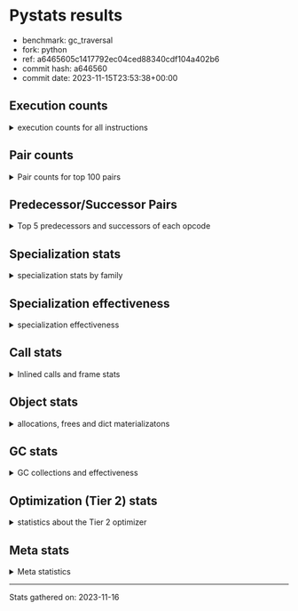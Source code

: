 
# Pystats results

- benchmark: gc_traversal
- fork: python
- ref: a6465605c1417792ec04ced88340cdf104a402b6
- commit hash: a646560
- commit date: 2023-11-15T23:53:38+00:00

## Execution counts

<details>
<summary> execution counts for all instructions </summary>

|Name | Count | Self | Cumulative | Miss ratio | 
|---|---:|---:|---:|---:|
| ENTER_EXECUTOR | 161,740 | 34.1% | 34.1% |  |
| LOAD_FAST | 92,140 | 19.4% | 53.5% |  |
| STORE_FAST | 89,660 | 18.9% | 72.4% |  |
| FOR_ITER_RANGE | 81,440 | 17.2% | 89.5% |  |
| PUSH_NULL | 6,160 | 1.3% | 90.8% |  |
| LOAD_GLOBAL_MODULE | 5,960 | 1.3% | 92.1% |  |
| LOAD_ATTR_MODULE | 5,900 | 1.2% | 93.3% |  |
| CALL | 5,700 | 1.2% | 94.5% |  |
| LOAD_CONST | 3,040 | 0.6% | 95.2% |  |
| CALL_BUILTIN_FAST_WITH_KEYWORDS | 2,920 | 0.6% | 95.8% |  |
| POP_JUMP_IF_FALSE | 2,560 | 0.5% | 96.3% |  |
| POP_JUMP_IF_NOT_NONE | 2,560 | 0.5% | 96.9% |  |
| BINARY_OP_ADD_FLOAT | 2,540 | 0.5% | 97.4% | 2.4% |
| BINARY_OP_SUBTRACT_FLOAT | 2,540 | 0.5% | 97.9% |  |
| COMPARE_OP_INT | 2,540 | 0.5% | 98.5% |  |
| JUMP_BACKWARD | 1,020 | 0.2% | 98.7% |  |
| GET_ITER | 560 | 0.1% | 98.8% |  |
| BUILD_LIST | 560 | 0.1% | 98.9% |  |
| BINARY_OP | 540 | 0.1% | 99.0% |  |
| LOAD_FAST_LOAD_FAST | 540 | 0.1% | 99.2% |  |
| STORE_SUBSCR_LIST_INT | 520 | 0.1% | 99.3% |  |
| CALL_BUILTIN_CLASS | 500 | 0.1% | 99.4% |  |
| LOAD_GLOBAL_BUILTIN | 500 | 0.1% | 99.5% |  |
| POP_TOP | 480 | 0.1% | 99.6% |  |
| LOAD_GLOBAL | 360 | 0.1% | 99.7% |  |
| RETURN_VALUE | 240 | 0.1% | 99.7% |  |
| LOAD_DEREF | 240 | 0.1% | 99.8% |  |
| LOAD_ATTR | 200 | 0.0% | 99.8% |  |
| RESUME_CHECK | 180 | 0.0% | 99.8% |  |
| CALL_FUNCTION_EX | 160 | 0.0% | 99.9% |  |
| FOR_ITER | 120 | 0.0% | 99.9% |  |
| NOP | 80 | 0.0% | 99.9% |  |
| CALL_INTRINSIC_1 | 80 | 0.0% | 99.9% |  |
| COPY_FREE_VARS | 80 | 0.0% | 99.9% |  |
| LIST_EXTEND | 80 | 0.0% | 100.0% |  |
| RESUME | 60 | 0.0% | 100.0% |  |
| CALL_PY_EXACT_ARGS | 60 | 0.0% | 100.0% |  |
| STORE_SUBSCR | 40 | 0.0% | 100.0% |  |
| COMPARE_OP | 40 | 0.0% | 100.0% |  |


</details>

## Pair counts

<details>
<summary> Pair counts for top 100 pairs </summary>

|Pair | Count | Self | Cumulative | 
|---|---:|---:|---:|
| FOR_ITER_RANGE LOAD_FAST | 80,140 | 16.9% | 16.9% |
| LOAD_FAST STORE_FAST | 80,000 | 16.9% | 33.7% |
| ENTER_EXECUTOR FOR_ITER_RANGE | 79,980 | 16.9% | 50.6% |
| STORE_FAST ENTER_EXECUTOR | 79,660 | 16.8% | 67.4% |
| ENTER_EXECUTOR ENTER_EXECUTOR | 79,600 | 16.8% | 84.1% |
| LOAD_ATTR_MODULE PUSH_NULL | 5,900 | 1.2% | 85.4% |
| LOAD_GLOBAL_MODULE LOAD_ATTR_MODULE | 5,800 | 1.2% | 86.6% |
| STORE_FAST LOAD_FAST | 5,120 | 1.1% | 87.7% |
| PUSH_NULL CALL | 3,120 | 0.7% | 88.3% |
| STORE_FAST LOAD_GLOBAL_MODULE | 2,920 | 0.6% | 89.0% |
| PUSH_NULL CALL_BUILTIN_FAST_WITH_KEYWORDS | 2,880 | 0.6% | 89.6% |
| CALL STORE_FAST | 2,580 | 0.5% | 90.1% |
| CALL LOAD_FAST | 2,560 | 0.5% | 90.6% |
| LOAD_FAST LOAD_CONST | 2,560 | 0.5% | 91.2% |
| LOAD_FAST POP_JUMP_IF_NOT_NONE | 2,560 | 0.5% | 91.7% |
| POP_JUMP_IF_NOT_NONE LOAD_FAST | 2,560 | 0.5% | 92.3% |
| BINARY_OP_ADD_FLOAT STORE_FAST | 2,540 | 0.5% | 92.8% |
| CALL_BUILTIN_FAST_WITH_KEYWORDS STORE_FAST | 2,540 | 0.5% | 93.3% |
| COMPARE_OP_INT POP_JUMP_IF_FALSE | 2,540 | 0.5% | 93.9% |
| LOAD_CONST COMPARE_OP_INT | 2,520 | 0.5% | 94.4% |
| LOAD_FAST BINARY_OP_SUBTRACT_FLOAT | 2,520 | 0.5% | 94.9% |
| LOAD_FAST LOAD_GLOBAL_MODULE | 2,520 | 0.5% | 95.5% |
| BINARY_OP_SUBTRACT_FLOAT BINARY_OP_ADD_FLOAT | 2,520 | 0.5% | 96.0% |
| POP_JUMP_IF_FALSE ENTER_EXECUTOR | 2,220 | 0.5% | 96.5% |
| ENTER_EXECUTOR CALL | 2,160 | 0.5% | 96.9% |
| FOR_ITER_RANGE STORE_FAST | 1,300 | 0.3% | 97.2% |
| JUMP_BACKWARD FOR_ITER_RANGE | 920 | 0.2% | 97.4% |
| LOAD_FAST_LOAD_FAST LOAD_FAST | 540 | 0.1% | 97.5% |
| STORE_FAST LOAD_FAST_LOAD_FAST | 540 | 0.1% | 97.6% |
| LOAD_FAST STORE_SUBSCR_LIST_INT | 500 | 0.1% | 97.7% |
| CALL_BUILTIN_CLASS GET_ITER | 500 | 0.1% | 97.8% |
| LOAD_GLOBAL_BUILTIN LOAD_FAST | 500 | 0.1% | 97.9% |
| GET_ITER FOR_ITER_RANGE | 480 | 0.1% | 98.0% |
| LOAD_FAST BINARY_OP | 440 | 0.1% | 98.1% |
| LOAD_FAST CALL_BUILTIN_CLASS | 440 | 0.1% | 98.2% |
| STORE_FAST LOAD_GLOBAL_BUILTIN | 440 | 0.1% | 98.3% |
| BINARY_OP STORE_FAST | 420 | 0.1% | 98.4% |
| BUILD_LIST LOAD_FAST | 400 | 0.1% | 98.5% |
| LOAD_CONST BUILD_LIST | 400 | 0.1% | 98.6% |
| STORE_FAST LOAD_CONST | 400 | 0.1% | 98.7% |
| CALL_BUILTIN_FAST_WITH_KEYWORDS POP_TOP | 380 | 0.1% | 98.7% |
| POP_TOP LOAD_GLOBAL_MODULE | 360 | 0.1% | 98.8% |
| POP_JUMP_IF_FALSE JUMP_BACKWARD | 340 | 0.1% | 98.9% |
| STORE_FAST JUMP_BACKWARD | 340 | 0.1% | 99.0% |
| STORE_SUBSCR_LIST_INT JUMP_BACKWARD | 320 | 0.1% | 99.0% |
| CALL CALL | 260 | 0.1% | 99.1% |
| STORE_FAST LOAD_GLOBAL | 240 | 0.1% | 99.1% |
| STORE_SUBSCR_LIST_INT ENTER_EXECUTOR | 200 | 0.0% | 99.2% |
| PUSH_NULL LOAD_FAST | 160 | 0.0% | 99.2% |
| LOAD_DEREF PUSH_NULL | 160 | 0.0% | 99.2% |
| LOAD_FAST RETURN_VALUE | 160 | 0.0% | 99.3% |
| LOAD_FAST CALL | 160 | 0.0% | 99.3% |
| LOAD_GLOBAL LOAD_GLOBAL_MODULE | 120 | 0.0% | 99.3% |
| CALL POP_TOP | 100 | 0.0% | 99.3% |
| LOAD_ATTR PUSH_NULL | 100 | 0.0% | 99.4% |
| LOAD_ATTR LOAD_ATTR_MODULE | 100 | 0.0% | 99.4% |
| LOAD_GLOBAL LOAD_ATTR | 100 | 0.0% | 99.4% |
| LOAD_GLOBAL_MODULE LOAD_ATTR | 100 | 0.0% | 99.4% |
| GET_ITER FOR_ITER | 80 | 0.0% | 99.4% |
| NOP LOAD_DEREF | 80 | 0.0% | 99.5% |
| POP_TOP NOP | 80 | 0.0% | 99.5% |
| RETURN_VALUE RETURN_VALUE | 80 | 0.0% | 99.5% |
| RETURN_VALUE STORE_FAST | 80 | 0.0% | 99.5% |
| BINARY_OP BINARY_OP | 80 | 0.0% | 99.5% |
| BUILD_LIST LOAD_DEREF | 80 | 0.0% | 99.5% |
| BUILD_LIST STORE_FAST | 80 | 0.0% | 99.6% |
| CALL_FUNCTION_EX COPY_FREE_VARS | 80 | 0.0% | 99.6% |
| CALL_INTRINSIC_1 CALL_FUNCTION_EX | 80 | 0.0% | 99.6% |
| LIST_EXTEND CALL_INTRINSIC_1 | 80 | 0.0% | 99.6% |
| LOAD_CONST STORE_FAST | 80 | 0.0% | 99.6% |
| LOAD_DEREF LIST_EXTEND | 80 | 0.0% | 99.7% |
| LOAD_FAST BUILD_LIST | 80 | 0.0% | 99.7% |
| LOAD_FAST CALL_FUNCTION_EX | 80 | 0.0% | 99.7% |
| LOAD_GLOBAL LOAD_FAST | 80 | 0.0% | 99.7% |
| CALL GET_ITER | 60 | 0.0% | 99.7% |
| CALL CALL_BUILTIN_CLASS | 60 | 0.0% | 99.7% |
| CALL_FUNCTION_EX RESUME_CHECK | 60 | 0.0% | 99.7% |
| COPY_FREE_VARS RESUME_CHECK | 60 | 0.0% | 99.8% |
| FOR_ITER FOR_ITER_RANGE | 60 | 0.0% | 99.8% |
| JUMP_BACKWARD ENTER_EXECUTOR | 60 | 0.0% | 99.8% |
| LOAD_GLOBAL LOAD_GLOBAL_BUILTIN | 60 | 0.0% | 99.8% |
| CALL_PY_EXACT_ARGS RESUME_CHECK | 60 | 0.0% | 99.8% |
| LOAD_GLOBAL_MODULE LOAD_FAST | 60 | 0.0% | 99.8% |
| RESUME_CHECK BUILD_LIST | 60 | 0.0% | 99.8% |
| RESUME_CHECK LOAD_CONST | 60 | 0.0% | 99.8% |
| RESUME_CHECK LOAD_DEREF | 60 | 0.0% | 99.9% |
| POP_TOP LOAD_GLOBAL | 40 | 0.0% | 99.9% |
| RETURN_VALUE LOAD_GLOBAL | 40 | 0.0% | 99.9% |
| RETURN_VALUE LOAD_GLOBAL_MODULE | 40 | 0.0% | 99.9% |
| CALL CALL_BUILTIN_FAST_WITH_KEYWORDS | 40 | 0.0% | 99.9% |
| FOR_ITER STORE_FAST | 40 | 0.0% | 99.9% |
| JUMP_BACKWARD FOR_ITER | 40 | 0.0% | 99.9% |
| LOAD_CONST COMPARE_OP | 40 | 0.0% | 99.9% |
| LOAD_FAST STORE_SUBSCR | 40 | 0.0% | 99.9% |
| LOAD_FAST LOAD_GLOBAL | 40 | 0.0% | 99.9% |
| LOAD_FAST CALL_PY_EXACT_ARGS | 40 | 0.0% | 99.9% |
| STORE_SUBSCR JUMP_BACKWARD | 20 | 0.0% | 99.9% |
| STORE_SUBSCR STORE_SUBSCR_LIST_INT | 20 | 0.0% | 99.9% |
| BINARY_OP BINARY_OP_ADD_FLOAT | 20 | 0.0% | 99.9% |
| BINARY_OP BINARY_OP_SUBTRACT_FLOAT | 20 | 0.0% | 100.0% |


</details>

## Predecessor/Successor Pairs

<details>
<summary> Top 5 predecessors and successors of each opcode </summary>

### GET_ITER

<details>
<summary> Successors and predecessors for GET_ITER </summary>

|Predecessors | Count | Percentage | 
|---|---:|---:|
| CALL_BUILTIN_CLASS | 500 | 89.3% |
| CALL | 60 | 10.7% |

|Successors | Count | Percentage | 
|---|---:|---:|
| FOR_ITER_RANGE | 480 | 85.7% |
| FOR_ITER | 80 | 14.3% |


</details>

### NOP

<details>
<summary> Successors and predecessors for NOP </summary>

|Predecessors | Count | Percentage | 
|---|---:|---:|
| POP_TOP | 80 | 100.0% |

|Successors | Count | Percentage | 
|---|---:|---:|
| LOAD_DEREF | 80 | 100.0% |


</details>

### POP_TOP

<details>
<summary> Successors and predecessors for POP_TOP </summary>

|Predecessors | Count | Percentage | 
|---|---:|---:|
| CALL_BUILTIN_FAST_WITH_KEYWORDS | 380 | 79.2% |
| CALL | 100 | 20.8% |

|Successors | Count | Percentage | 
|---|---:|---:|
| LOAD_GLOBAL_MODULE | 360 | 75.0% |
| NOP | 80 | 16.7% |
| LOAD_GLOBAL | 40 | 8.3% |


</details>

### PUSH_NULL

<details>
<summary> Successors and predecessors for PUSH_NULL </summary>

|Predecessors | Count | Percentage | 
|---|---:|---:|
| LOAD_ATTR_MODULE | 5,900 | 95.8% |
| LOAD_DEREF | 160 | 2.6% |
| LOAD_ATTR | 100 | 1.6% |

|Successors | Count | Percentage | 
|---|---:|---:|
| CALL | 3,120 | 50.6% |
| CALL_BUILTIN_FAST_WITH_KEYWORDS | 2,880 | 46.8% |
| LOAD_FAST | 160 | 2.6% |


</details>

### RETURN_VALUE

<details>
<summary> Successors and predecessors for RETURN_VALUE </summary>

|Predecessors | Count | Percentage | 
|---|---:|---:|
| LOAD_FAST | 160 | 66.7% |
| RETURN_VALUE | 80 | 33.3% |

|Successors | Count | Percentage | 
|---|---:|---:|
| RETURN_VALUE | 80 | 33.3% |
| STORE_FAST | 80 | 33.3% |
| LOAD_GLOBAL | 40 | 16.7% |
| LOAD_GLOBAL_MODULE | 40 | 16.7% |


</details>

### STORE_SUBSCR

<details>
<summary> Successors and predecessors for STORE_SUBSCR </summary>

|Predecessors | Count | Percentage | 
|---|---:|---:|
| LOAD_FAST | 40 | 100.0% |

|Successors | Count | Percentage | 
|---|---:|---:|
| JUMP_BACKWARD | 20 | 50.0% |
| STORE_SUBSCR_LIST_INT | 20 | 50.0% |


</details>

### BINARY_OP

<details>
<summary> Successors and predecessors for BINARY_OP </summary>

|Predecessors | Count | Percentage | 
|---|---:|---:|
| LOAD_FAST | 440 | 81.5% |
| BINARY_OP | 80 | 14.8% |
| BINARY_OP_SUBTRACT_FLOAT | 20 | 3.7% |

|Successors | Count | Percentage | 
|---|---:|---:|
| STORE_FAST | 420 | 77.8% |
| BINARY_OP | 80 | 14.8% |
| BINARY_OP_ADD_FLOAT | 20 | 3.7% |
| BINARY_OP_SUBTRACT_FLOAT | 20 | 3.7% |


</details>

### BUILD_LIST

<details>
<summary> Successors and predecessors for BUILD_LIST </summary>

|Predecessors | Count | Percentage | 
|---|---:|---:|
| LOAD_CONST | 400 | 71.4% |
| LOAD_FAST | 80 | 14.3% |
| RESUME_CHECK | 60 | 10.7% |
| RESUME | 20 | 3.6% |

|Successors | Count | Percentage | 
|---|---:|---:|
| LOAD_FAST | 400 | 71.4% |
| LOAD_DEREF | 80 | 14.3% |
| STORE_FAST | 80 | 14.3% |


</details>

### CALL

<details>
<summary> Successors and predecessors for CALL </summary>

|Predecessors | Count | Percentage | 
|---|---:|---:|
| PUSH_NULL | 3,120 | 54.7% |
| ENTER_EXECUTOR | 2,160 | 37.9% |
| CALL | 260 | 4.6% |
| LOAD_FAST | 160 | 2.8% |

|Successors | Count | Percentage | 
|---|---:|---:|
| STORE_FAST | 2,580 | 45.3% |
| LOAD_FAST | 2,560 | 44.9% |
| CALL | 260 | 4.6% |
| POP_TOP | 100 | 1.8% |
| GET_ITER | 60 | 1.1% |


</details>

### CALL_FUNCTION_EX

<details>
<summary> Successors and predecessors for CALL_FUNCTION_EX </summary>

|Predecessors | Count | Percentage | 
|---|---:|---:|
| CALL_INTRINSIC_1 | 80 | 50.0% |
| LOAD_FAST | 80 | 50.0% |

|Successors | Count | Percentage | 
|---|---:|---:|
| COPY_FREE_VARS | 80 | 50.0% |
| RESUME_CHECK | 60 | 37.5% |
| RESUME | 20 | 12.5% |


</details>

### CALL_INTRINSIC_1

<details>
<summary> Successors and predecessors for CALL_INTRINSIC_1 </summary>

|Predecessors | Count | Percentage | 
|---|---:|---:|
| LIST_EXTEND | 80 | 100.0% |

|Successors | Count | Percentage | 
|---|---:|---:|
| CALL_FUNCTION_EX | 80 | 100.0% |


</details>

### COMPARE_OP

<details>
<summary> Successors and predecessors for COMPARE_OP </summary>

|Predecessors | Count | Percentage | 
|---|---:|---:|
| LOAD_CONST | 40 | 100.0% |

|Successors | Count | Percentage | 
|---|---:|---:|
| POP_JUMP_IF_FALSE | 20 | 50.0% |
| COMPARE_OP_INT | 20 | 50.0% |


</details>

### COPY_FREE_VARS

<details>
<summary> Successors and predecessors for COPY_FREE_VARS </summary>

|Predecessors | Count | Percentage | 
|---|---:|---:|
| CALL_FUNCTION_EX | 80 | 100.0% |

|Successors | Count | Percentage | 
|---|---:|---:|
| RESUME_CHECK | 60 | 75.0% |
| RESUME | 20 | 25.0% |


</details>

### ENTER_EXECUTOR

<details>
<summary> Successors and predecessors for ENTER_EXECUTOR </summary>

|Predecessors | Count | Percentage | 
|---|---:|---:|
| STORE_FAST | 79,660 | 49.3% |
| ENTER_EXECUTOR | 79,600 | 49.2% |
| POP_JUMP_IF_FALSE | 2,220 | 1.4% |
| STORE_SUBSCR_LIST_INT | 200 | 0.1% |
| JUMP_BACKWARD | 60 | 0.0% |

|Successors | Count | Percentage | 
|---|---:|---:|
| FOR_ITER_RANGE | 79,980 | 49.4% |
| ENTER_EXECUTOR | 79,600 | 49.2% |
| CALL | 2,160 | 1.3% |


</details>

### FOR_ITER

<details>
<summary> Successors and predecessors for FOR_ITER </summary>

|Predecessors | Count | Percentage | 
|---|---:|---:|
| GET_ITER | 80 | 66.7% |
| JUMP_BACKWARD | 40 | 33.3% |

|Successors | Count | Percentage | 
|---|---:|---:|
| FOR_ITER_RANGE | 60 | 50.0% |
| STORE_FAST | 40 | 33.3% |
| LOAD_FAST | 20 | 16.7% |


</details>

### JUMP_BACKWARD

<details>
<summary> Successors and predecessors for JUMP_BACKWARD </summary>

|Predecessors | Count | Percentage | 
|---|---:|---:|
| POP_JUMP_IF_FALSE | 340 | 33.3% |
| STORE_FAST | 340 | 33.3% |
| STORE_SUBSCR_LIST_INT | 320 | 31.4% |
| STORE_SUBSCR | 20 | 2.0% |

|Successors | Count | Percentage | 
|---|---:|---:|
| FOR_ITER_RANGE | 920 | 90.2% |
| ENTER_EXECUTOR | 60 | 5.9% |
| FOR_ITER | 40 | 3.9% |


</details>

### LIST_EXTEND

<details>
<summary> Successors and predecessors for LIST_EXTEND </summary>

|Predecessors | Count | Percentage | 
|---|---:|---:|
| LOAD_DEREF | 80 | 100.0% |

|Successors | Count | Percentage | 
|---|---:|---:|
| CALL_INTRINSIC_1 | 80 | 100.0% |


</details>

### LOAD_ATTR

<details>
<summary> Successors and predecessors for LOAD_ATTR </summary>

|Predecessors | Count | Percentage | 
|---|---:|---:|
| LOAD_GLOBAL | 100 | 50.0% |
| LOAD_GLOBAL_MODULE | 100 | 50.0% |

|Successors | Count | Percentage | 
|---|---:|---:|
| PUSH_NULL | 100 | 50.0% |
| LOAD_ATTR_MODULE | 100 | 50.0% |


</details>

### LOAD_CONST

<details>
<summary> Successors and predecessors for LOAD_CONST </summary>

|Predecessors | Count | Percentage | 
|---|---:|---:|
| LOAD_FAST | 2,560 | 84.2% |
| STORE_FAST | 400 | 13.2% |
| RESUME_CHECK | 60 | 2.0% |
| RESUME | 20 | 0.7% |

|Successors | Count | Percentage | 
|---|---:|---:|
| COMPARE_OP_INT | 2,520 | 82.9% |
| BUILD_LIST | 400 | 13.2% |
| STORE_FAST | 80 | 2.6% |
| COMPARE_OP | 40 | 1.3% |


</details>

### LOAD_DEREF

<details>
<summary> Successors and predecessors for LOAD_DEREF </summary>

|Predecessors | Count | Percentage | 
|---|---:|---:|
| NOP | 80 | 33.3% |
| BUILD_LIST | 80 | 33.3% |
| RESUME_CHECK | 60 | 25.0% |
| RESUME | 20 | 8.3% |

|Successors | Count | Percentage | 
|---|---:|---:|
| PUSH_NULL | 160 | 66.7% |
| LIST_EXTEND | 80 | 33.3% |


</details>

### LOAD_FAST

<details>
<summary> Successors and predecessors for LOAD_FAST </summary>

|Predecessors | Count | Percentage | 
|---|---:|---:|
| FOR_ITER_RANGE | 80,140 | 87.0% |
| STORE_FAST | 5,120 | 5.6% |
| CALL | 2,560 | 2.8% |
| POP_JUMP_IF_NOT_NONE | 2,560 | 2.8% |
| LOAD_FAST_LOAD_FAST | 540 | 0.6% |

|Successors | Count | Percentage | 
|---|---:|---:|
| STORE_FAST | 80,000 | 86.8% |
| LOAD_CONST | 2,560 | 2.8% |
| POP_JUMP_IF_NOT_NONE | 2,560 | 2.8% |
| BINARY_OP_SUBTRACT_FLOAT | 2,520 | 2.7% |
| LOAD_GLOBAL_MODULE | 2,520 | 2.7% |


</details>

### LOAD_FAST_LOAD_FAST

<details>
<summary> Successors and predecessors for LOAD_FAST_LOAD_FAST </summary>

|Predecessors | Count | Percentage | 
|---|---:|---:|
| STORE_FAST | 540 | 100.0% |

|Successors | Count | Percentage | 
|---|---:|---:|
| LOAD_FAST | 540 | 100.0% |


</details>

### LOAD_GLOBAL

<details>
<summary> Successors and predecessors for LOAD_GLOBAL </summary>

|Predecessors | Count | Percentage | 
|---|---:|---:|
| STORE_FAST | 240 | 66.7% |
| POP_TOP | 40 | 11.1% |
| RETURN_VALUE | 40 | 11.1% |
| LOAD_FAST | 40 | 11.1% |

|Successors | Count | Percentage | 
|---|---:|---:|
| LOAD_GLOBAL_MODULE | 120 | 33.3% |
| LOAD_ATTR | 100 | 27.8% |
| LOAD_FAST | 80 | 22.2% |
| LOAD_GLOBAL_BUILTIN | 60 | 16.7% |


</details>

### POP_JUMP_IF_FALSE

<details>
<summary> Successors and predecessors for POP_JUMP_IF_FALSE </summary>

|Predecessors | Count | Percentage | 
|---|---:|---:|
| COMPARE_OP_INT | 2,540 | 99.2% |
| COMPARE_OP | 20 | 0.8% |

|Successors | Count | Percentage | 
|---|---:|---:|
| ENTER_EXECUTOR | 2,220 | 86.7% |
| JUMP_BACKWARD | 340 | 13.3% |


</details>

### POP_JUMP_IF_NOT_NONE

<details>
<summary> Successors and predecessors for POP_JUMP_IF_NOT_NONE </summary>

|Predecessors | Count | Percentage | 
|---|---:|---:|
| LOAD_FAST | 2,560 | 100.0% |

|Successors | Count | Percentage | 
|---|---:|---:|
| LOAD_FAST | 2,560 | 100.0% |


</details>

### STORE_FAST

<details>
<summary> Successors and predecessors for STORE_FAST </summary>

|Predecessors | Count | Percentage | 
|---|---:|---:|
| LOAD_FAST | 80,000 | 89.2% |
| CALL | 2,580 | 2.9% |
| BINARY_OP_ADD_FLOAT | 2,540 | 2.8% |
| CALL_BUILTIN_FAST_WITH_KEYWORDS | 2,540 | 2.8% |
| FOR_ITER_RANGE | 1,300 | 1.4% |

|Successors | Count | Percentage | 
|---|---:|---:|
| ENTER_EXECUTOR | 79,660 | 88.8% |
| LOAD_FAST | 5,120 | 5.7% |
| LOAD_GLOBAL_MODULE | 2,920 | 3.3% |
| LOAD_FAST_LOAD_FAST | 540 | 0.6% |
| LOAD_GLOBAL_BUILTIN | 440 | 0.5% |


</details>

### RESUME

<details>
<summary> Successors and predecessors for RESUME </summary>

|Predecessors | Count | Percentage | 
|---|---:|---:|
| CALL | 20 | 33.3% |
| CALL_FUNCTION_EX | 20 | 33.3% |
| COPY_FREE_VARS | 20 | 33.3% |

|Successors | Count | Percentage | 
|---|---:|---:|
| BUILD_LIST | 20 | 33.3% |
| LOAD_CONST | 20 | 33.3% |
| LOAD_DEREF | 20 | 33.3% |


</details>

### BINARY_OP_ADD_FLOAT

<details>
<summary> Successors and predecessors for BINARY_OP_ADD_FLOAT </summary>

|Predecessors | Count | Percentage | 
|---|---:|---:|
| BINARY_OP_SUBTRACT_FLOAT | 2,520 | 99.2% |
| BINARY_OP | 20 | 0.8% |

|Successors | Count | Percentage | 
|---|---:|---:|
| STORE_FAST | 2,540 | 100.0% |


</details>

### BINARY_OP_SUBTRACT_FLOAT

<details>
<summary> Successors and predecessors for BINARY_OP_SUBTRACT_FLOAT </summary>

|Predecessors | Count | Percentage | 
|---|---:|---:|
| LOAD_FAST | 2,520 | 99.2% |
| BINARY_OP | 20 | 0.8% |

|Successors | Count | Percentage | 
|---|---:|---:|
| BINARY_OP_ADD_FLOAT | 2,520 | 99.2% |
| BINARY_OP | 20 | 0.8% |


</details>

### CALL_BUILTIN_CLASS

<details>
<summary> Successors and predecessors for CALL_BUILTIN_CLASS </summary>

|Predecessors | Count | Percentage | 
|---|---:|---:|
| LOAD_FAST | 440 | 88.0% |
| CALL | 60 | 12.0% |

|Successors | Count | Percentage | 
|---|---:|---:|
| GET_ITER | 500 | 100.0% |


</details>

### CALL_BUILTIN_FAST_WITH_KEYWORDS

<details>
<summary> Successors and predecessors for CALL_BUILTIN_FAST_WITH_KEYWORDS </summary>

|Predecessors | Count | Percentage | 
|---|---:|---:|
| PUSH_NULL | 2,880 | 98.6% |
| CALL | 40 | 1.4% |

|Successors | Count | Percentage | 
|---|---:|---:|
| STORE_FAST | 2,540 | 87.0% |
| POP_TOP | 380 | 13.0% |


</details>

### CALL_PY_EXACT_ARGS

<details>
<summary> Successors and predecessors for CALL_PY_EXACT_ARGS </summary>

|Predecessors | Count | Percentage | 
|---|---:|---:|
| LOAD_FAST | 40 | 66.7% |
| CALL | 20 | 33.3% |

|Successors | Count | Percentage | 
|---|---:|---:|
| RESUME_CHECK | 60 | 100.0% |


</details>

### COMPARE_OP_INT

<details>
<summary> Successors and predecessors for COMPARE_OP_INT </summary>

|Predecessors | Count | Percentage | 
|---|---:|---:|
| LOAD_CONST | 2,520 | 99.2% |
| COMPARE_OP | 20 | 0.8% |

|Successors | Count | Percentage | 
|---|---:|---:|
| POP_JUMP_IF_FALSE | 2,540 | 100.0% |


</details>

### FOR_ITER_RANGE

<details>
<summary> Successors and predecessors for FOR_ITER_RANGE </summary>

|Predecessors | Count | Percentage | 
|---|---:|---:|
| ENTER_EXECUTOR | 79,980 | 98.2% |
| JUMP_BACKWARD | 920 | 1.1% |
| GET_ITER | 480 | 0.6% |
| FOR_ITER | 60 | 0.1% |

|Successors | Count | Percentage | 
|---|---:|---:|
| LOAD_FAST | 80,140 | 98.4% |
| STORE_FAST | 1,300 | 1.6% |


</details>

### LOAD_ATTR_MODULE

<details>
<summary> Successors and predecessors for LOAD_ATTR_MODULE </summary>

|Predecessors | Count | Percentage | 
|---|---:|---:|
| LOAD_GLOBAL_MODULE | 5,800 | 98.3% |
| LOAD_ATTR | 100 | 1.7% |

|Successors | Count | Percentage | 
|---|---:|---:|
| PUSH_NULL | 5,900 | 100.0% |


</details>

### LOAD_GLOBAL_BUILTIN

<details>
<summary> Successors and predecessors for LOAD_GLOBAL_BUILTIN </summary>

|Predecessors | Count | Percentage | 
|---|---:|---:|
| STORE_FAST | 440 | 88.0% |
| LOAD_GLOBAL | 60 | 12.0% |

|Successors | Count | Percentage | 
|---|---:|---:|
| LOAD_FAST | 500 | 100.0% |


</details>

### LOAD_GLOBAL_MODULE

<details>
<summary> Successors and predecessors for LOAD_GLOBAL_MODULE </summary>

|Predecessors | Count | Percentage | 
|---|---:|---:|
| STORE_FAST | 2,920 | 49.0% |
| LOAD_FAST | 2,520 | 42.3% |
| POP_TOP | 360 | 6.0% |
| LOAD_GLOBAL | 120 | 2.0% |
| RETURN_VALUE | 40 | 0.7% |

|Successors | Count | Percentage | 
|---|---:|---:|
| LOAD_ATTR_MODULE | 5,800 | 97.3% |
| LOAD_ATTR | 100 | 1.7% |
| LOAD_FAST | 60 | 1.0% |


</details>

### RESUME_CHECK

<details>
<summary> Successors and predecessors for RESUME_CHECK </summary>

|Predecessors | Count | Percentage | 
|---|---:|---:|
| CALL_FUNCTION_EX | 60 | 33.3% |
| COPY_FREE_VARS | 60 | 33.3% |
| CALL_PY_EXACT_ARGS | 60 | 33.3% |

|Successors | Count | Percentage | 
|---|---:|---:|
| BUILD_LIST | 60 | 33.3% |
| LOAD_CONST | 60 | 33.3% |
| LOAD_DEREF | 60 | 33.3% |


</details>

### STORE_SUBSCR_LIST_INT

<details>
<summary> Successors and predecessors for STORE_SUBSCR_LIST_INT </summary>

|Predecessors | Count | Percentage | 
|---|---:|---:|
| LOAD_FAST | 500 | 96.2% |
| STORE_SUBSCR | 20 | 3.8% |

|Successors | Count | Percentage | 
|---|---:|---:|
| JUMP_BACKWARD | 320 | 61.5% |
| ENTER_EXECUTOR | 200 | 38.5% |


</details>


</details>

## Specialization stats

<details>
<summary> specialization stats by family </summary>

### BINARY_OP

<details>
<summary> specialization stats for BINARY_OP family </summary>

|Kind | Count | Ratio | 
|---|---:|---:|
|     deferred | 440 | 7.8% |
|          hit | 5,020 | 89.3% |
|         miss | 60 | 1.1% |

| | Count | Ratio | 
|---|---:|---:|
| Success | 40 | 40.0% |
| Failure | 60 | 60.0% |

|Failure kind | Count | Ratio | 
|---|---:|---:|
| multiply different types | 60 | 100.0% |


</details>

### CALL

<details>
<summary> specialization stats for CALL family </summary>

|Kind | Count | Ratio | 
|---|---:|---:|
|     deferred | 5,320 | 58.0% |
|          hit | 3,480 | 37.9% |

| | Count | Ratio | 
|---|---:|---:|
| Success | 120 | 31.6% |
| Failure | 260 | 68.4% |

|Failure kind | Count | Ratio | 
|---|---:|---:|
| cfunc noargs | 260 | 100.0% |


</details>

### COMPARE_OP

<details>
<summary> specialization stats for COMPARE_OP family </summary>

|Kind | Count | Ratio | 
|---|---:|---:|
|     deferred | 20 | 0.8% |
|          hit | 2,540 | 98.4% |

| | Count | Ratio | 
|---|---:|---:|
| Success | 20 | 100.0% |
| Failure | 0 | 0.0% |


</details>

### FOR_ITER

<details>
<summary> specialization stats for FOR_ITER family </summary>

|Kind | Count | Ratio | 
|---|---:|---:|
|     deferred | 60 | 0.1% |
|          hit | 81,440 | 99.9% |

| | Count | Ratio | 
|---|---:|---:|
| Success | 60 | 100.0% |
| Failure | 0 | 0.0% |


</details>

### LOAD_ATTR

<details>
<summary> specialization stats for LOAD_ATTR family </summary>

|Kind | Count | Ratio | 
|---|---:|---:|
|     deferred | 100 | 1.6% |
|          hit | 5,900 | 96.7% |

| | Count | Ratio | 
|---|---:|---:|
| Success | 100 | 100.0% |
| Failure | 0 | 0.0% |


</details>

### LOAD_GLOBAL

<details>
<summary> specialization stats for LOAD_GLOBAL family </summary>

|Kind | Count | Ratio | 
|---|---:|---:|
|     deferred | 180 | 2.6% |
|          hit | 6,460 | 94.7% |

| | Count | Ratio | 
|---|---:|---:|
| Success | 180 | 100.0% |
| Failure | 0 | 0.0% |


</details>

### POP_JUMP_IF_FALSE

<details>
<summary> specialization stats for POP_JUMP_IF_FALSE family </summary>


</details>

### POP_JUMP_IF_NOT_NONE

<details>
<summary> specialization stats for POP_JUMP_IF_NOT_NONE family </summary>


</details>

### STORE_SUBSCR

<details>
<summary> specialization stats for STORE_SUBSCR family </summary>

|Kind | Count | Ratio | 
|---|---:|---:|
|     deferred | 20 | 3.6% |
|          hit | 520 | 92.9% |

| | Count | Ratio | 
|---|---:|---:|
| Success | 20 | 100.0% |
| Failure | 0 | 0.0% |


</details>


</details>

## Specialization effectiveness

<details>
<summary> specialization effectiveness </summary>

|Instructions | Count | Ratio | 
|---|---:|---:|
| Basic | 356,920 | 75.2% |
| Not specialized | 12,120 | 2.6% |
| Specialized hits | 105,540 | 22.2% |
| Specialized misses | 60 | 0.0% |

### Deferred by instruction

<details>
<summary> deferred by instruction </summary>

|Name | Count | Ratio | 
|---|---:|---:|
| CALL | 5,320 | 86.6% |
| BINARY_OP | 440 | 7.2% |
| LOAD_GLOBAL | 180 | 2.9% |
| LOAD_ATTR | 100 | 1.6% |
| FOR_ITER | 60 | 1.0% |
| STORE_SUBSCR | 20 | 0.3% |
| COMPARE_OP | 20 | 0.3% |
| BINARY_SLICE | 0 | 0.0% |
| STORE_SLICE | 0 | 0.0% |
| BINARY_OP_INPLACE_ADD_UNICODE | 0 | 0.0% |


</details>

### Misses by instruction

<details>
<summary> misses by instruction </summary>

|Name | Count | Ratio | 
|---|---:|---:|
| BINARY_OP_ADD_FLOAT | 60 | 100.0% |
| GET_ITER | 0 | 0.0% |
| NOP | 0 | 0.0% |
| POP_TOP | 0 | 0.0% |
| PUSH_NULL | 0 | 0.0% |
| RETURN_VALUE | 0 | 0.0% |
| BUILD_LIST | 0 | 0.0% |
| CALL_FUNCTION_EX | 0 | 0.0% |
| CALL_INTRINSIC_1 | 0 | 0.0% |
| COPY_FREE_VARS | 0 | 0.0% |


</details>


</details>

## Call stats

<details>
<summary> Inlined calls and frame stats </summary>

| | Count | Ratio | 
|---|---:|---:|
| Calls to PyEval_EvalDefault | 0 | 0.0% |
| Calls to Python functions inlined | 240 | 100.0% |
| Calls via PyEval_EvalFrame (total) | 0 | 0.0% |
| Calls via PyEval_EvalFrame (vector) | 0 | 0.0% |
| Calls via PyEval_EvalFrame (generator) | 0 | 0.0% |
| Calls via PyEval_EvalFrame (legacy) | 0 | 0.0% |
| Calls via PyEval_EvalFrame (function vectorcall) | 0 | 0.0% |
| Calls via PyEval_EvalFrame (build class) | 0 | 0.0% |
| Calls via PyEval_EvalFrame (slot) | 0 | 0.0% |
| Calls via PyEval_EvalFrame (function ex) | 160 | 66.7% |
| Calls via PyEval_EvalFrame (api) | 0 | 0.0% |
| Calls via PyEval_EvalFrame (method) | 0 | 0.0% |
| Frame objects created | 0 | 0.0% |
| Frames pushed | 60 | 25.0% |


</details>

## Object stats

<details>
<summary> allocations, frees and dict materializatons </summary>

| | Count | Ratio | 
|---|---:|---:|
| Allocations from freelist | 85,840 | 0.4% |
| Frees to freelist | 92,420 |  |
| Allocations | 22,581,640 | 99.6% |
| Allocations to 512 bytes | 22,506,740 | 99.3% |
| Allocations to 4 kbytes | 35,860 | 0.2% |
| Allocations over 4 kbytes | 39,040 | 0.2% |
| Frees | 22,588,880 |  |
| New values | 0 |  |
| Interpreter increfs | 102,359,720 | 99.9% |
| Interpreter decrefs | 84,837,220 | 67.9% |
| Increfs | 120,120 | 0.1% |
| Decrefs | 40,155,720 | 32.1% |
| Materialize dict (on request) | 0 |  |
| Materialize dict (new key) | 0 |  |
| Materialize dict (too big) | 0 |  |
| Materialize dict (str subclass) | 0 |  |
| Dematerialize dict | 0 |  |
| Method cache hits | 79 |  |
| Method cache misses | 21 |  |
| Method cache collisions | 21 |  |
| Method cache dunder hits | 0 |  |
| Method cache dunder misses | 0 |  |


</details>

## GC stats

<details>
<summary> GC collections and effectiveness </summary>

|Generation | Collections | Objects collected | Object visits | 
|---:|---:|---:|---:|
| 0 | 100 | 1,920 | 52,185,920 |
| 1 | 0 | 0 | 0 |
| 2 | 5,120 | 0 | 5,705,644,320 |


</details>

## Optimization (Tier 2) stats

<details>
<summary> statistics about the Tier 2 optimizer </summary>

| | Count | Ratio | 
|---|---:|---:|
| Optimization attempts | 60 |  |
| Traces created | 60 | 100.0% |
| Trace stack overflow | 0 | 0.0% |
| Trace stack underflow | 0 | 0.0% |
| Trace too long | 0 | 0.0% |
| Trace too short | 0 | 0.0% |
| Inner loop found | 20 | 33.3% |
| Recursive call | 0 | 0.0% |
| Traces executed | 161,740 |  |
| Uops executed | 521,589,080 | 3,224.86 |

### Trace length histogram

<details>
<summary> trace length histogram </summary>

|Range | Count | Ratio | 
|---|---:|---:|
| <= 1 | 0 | 0.0% |
| <= 2 | 0 | 0.0% |
| <= 4 | 0 | 0.0% |
| <= 8 | 0 | 0.0% |
| <= 16 | 0 | 0.0% |
| <= 32 | 20 | 33.3% |
| <= 64 | 40 | 66.7% |


</details>

### Optimized trace length histogram

<details>
<summary> optimized trace length histogram </summary>

|Range | Count | Ratio | 
|---|---:|---:|
| <= 1 | 0 | 0.0% |
| <= 2 | 0 | 0.0% |
| <= 4 | 0 | 0.0% |
| <= 8 | 0 | 0.0% |
| <= 16 | 20 | 33.3% |
| <= 32 | 20 | 33.3% |
| <= 64 | 20 | 33.3% |


</details>

### Trace run length histogram

<details>
<summary> trace run length histogram </summary>

|Range | Count | Ratio | 
|---|---:|---:|
| <= 1 | 0 | 0.0% |
| <= 2 | 0 | 0.0% |
| <= 4 | 220 | 0.1% |
| <= 8 | 0 | 0.0% |
| <= 16 | 60 | 0.0% |
| <= 32 | 2,220 | 1.4% |
| <= 64 | 79,740 | 49.3% |
| <= 128 | 380 | 0.2% |
| <= 256 | 800 | 0.5% |
| <= 512 | 1,600 | 1.0% |
| <= 1,024 | 3,120 | 1.9% |
| <= 2,048 | 6,320 | 3.9% |
| <= 4,096 | 12,560 | 7.8% |
| <= 8,192 | 25,200 | 15.6% |
| <= 16,384 | 29,520 | 18.3% |


</details>

### Uop execution stats

<details>
<summary> uop execution stats </summary>

|Name | Count | Self | Cumulative | Miss ratio | 
|---|---:|---:|---:|---:|
| LOAD_FAST | 120,037,580 | 23.0% | 23.0% |  |
| _SET_IP | 80,401,220 | 15.4% | 38.4% |  |
| _CHECK_VALIDITY | 80,162,040 | 15.4% | 53.8% |  |
| _GUARD_NOT_EXHAUSTED_RANGE | 40,121,200 | 7.7% | 61.5% | 0.2% |
| _ITER_CHECK_RANGE | 40,121,200 | 7.7% | 69.2% |  |
| STORE_FAST | 40,120,820 | 7.7% | 76.9% |  |
| _ITER_NEXT_RANGE | 40,041,220 | 7.7% | 84.6% |  |
| STORE_SUBSCR_LIST_INT | 39,959,460 | 7.7% | 92.2% |  |
| _JUMP_TO_TOP | 39,879,860 | 7.6% | 99.9% |  |
| _GUARD_GLOBALS_VERSION | 83,920 | 0.0% | 99.9% |  |
| _EXIT_TRACE | 81,760 | 0.0% | 99.9% |  |
| GET_ITER | 79,600 | 0.0% | 99.9% |  |
| BUILD_LIST | 79,600 | 0.0% | 99.9% |  |
| LOAD_CONST | 79,600 | 0.0% | 99.9% |  |
| CALL_BUILTIN_CLASS | 79,600 | 0.0% | 100.0% |  |
| _GUARD_BUILTINS_VERSION | 79,600 | 0.0% | 100.0% |  |
| _LOAD_GLOBAL_BUILTINS | 79,600 | 0.0% | 100.0% |  |
| _BINARY_OP | 79,600 | 0.0% | 100.0% |  |
| PUSH_NULL | 4,320 | 0.0% | 100.0% |  |
| _LOAD_GLOBAL_MODULE | 4,320 | 0.0% | 100.0% |  |
| _CHECK_ATTR_MODULE | 4,320 | 0.0% | 100.0% |  |
| _LOAD_ATTR_MODULE | 4,320 | 0.0% | 100.0% |  |
| POP_TOP | 2,160 | 0.0% | 100.0% |  |
| CALL_BUILTIN_FAST_WITH_KEYWORDS | 2,160 | 0.0% | 100.0% |  |


</details>

### Unsupported opcodes

<details>
<summary> unsupported opcodes </summary>

|Opcode | Count | 
|---|---:|
| CALL | 20 |


</details>


</details>

## Meta stats

<details>
<summary> Meta statistics </summary>

| | Count | 
|---|---:|
| Number of data files | 20 |


</details>

---
Stats gathered on: 2023-11-16
